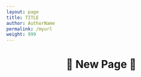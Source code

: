 ```yaml
---
layout: page
title: TITLE
author: AuthorName
permalink: /myurl
weight: 999
---
```


<h1 align=center>
👋 New Page 👋
</h1>
<p align=center>


</p>
